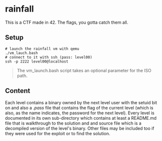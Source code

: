 # rainfall

This is a CTF made in 42. The flags, you gotta catch them all.

## Setup

```shell
# launch the rainfall vm with qemu
./vm_lauch.bash
# connect to it with ssh (pass: level00)
ssh -p 2222 level00@localhost
```

> The vm\_launch.bash script takes an optional parameter for the ISO path.

## Content

Each level contains a binary owned by the next level user with the setuid bit
on and also a _.pass_ file that contains the flag of the current level (which is
also, as the name indicates, the password for the next level). Every level is
documented in its own sub-directory which contains at least a README.md file
that is walkthrough to the solution and and source file which is a decompiled
version of the level's binary. Other files may be included too if they were used
for the exploit or to find the solution.
